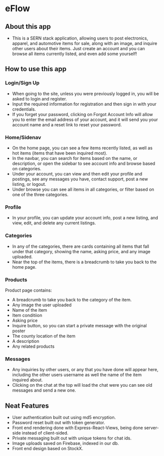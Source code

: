 # eFlow

## About this app
- This is a SERN stack application, allowing users to post electronics, apparel, and automotive items for sale, along with an image, and inquire other users about their items. Just create an account and you can browse all items currently listed, and even add some yourself!

## How to use this app

 ### Login/Sign Up
- When going to the site, unless you were previously logged in, you will be asked to login and register.
- Input the required information for registration and then sign in with your credentials.
- If you forget your password, clicking on Forgot Account Info will allow you to enter the email address of your account, and it will send you your account name and a reset link to reset your password.

 ### Home/Sidenav
- On the home page, you can see a few items recently listed, as well as hot items (items that have been inquired most).
- In the navbar, you can search for items based on the name, or description, or open the sidebar to see account info and browse based on categories.
- Under your account, you can view and then edit your profile and postings, see any messages you have, contact support, post a new listing, or logout.
- Under browse you can see all items in all categories, or filter based on one of the three categories. 

### Profile
- In your profile, you can update your account info, post a new listing, and view, edit, and delete any current listings.

### Categories
- In any of the categories, there are cards containing all items that fall under that category, showing the name, asking price, and any image uploaded. 
- Near the top of the items, there is a breadcrumb to take you back to the home page.

### Products
Product page contains: 
- A breadcrumb to take you back to the category of the item. 
- Any image the user uploaded
- Name of the item
- Item conditiion
- Asking price
- Inquire button, so you can start a private message with the original poster
- The county location of the item
- A description
- Any related products

### Messages
- Any inquiries by other users, or any that you have done will appear here, including the other users username as well the name of the item inquired about.
- Clicking on the chat at the top will load the chat were you can see old messages and send a new one. 


## Neat Features
- User authentication built out using md5 encryption.
- Password reset built out with token generator.
- Front end rendering done with Express-React-Views, being done server-side instead of client-sided.
- Private messaging built out with unique tokens for chat ids. 
- Image uploads saved on Firebase, indexed in our db.
- Front end design based on StockX. 